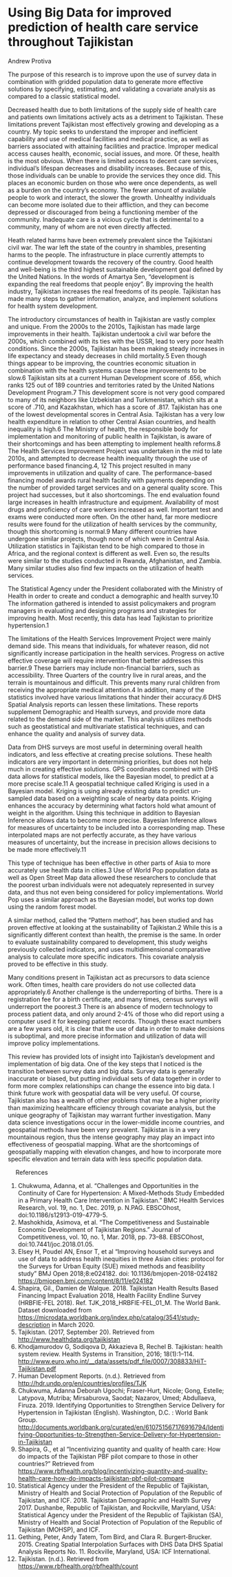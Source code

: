 # Using Big Data for improved prediction of health care service throughout Tajikistan

Andrew Protiva

The purpose of this research is to improve upon the use of survey data in combination with gridded population data to generate more effective solutions by specifying, estimating, and validating a covariate analysis as compared to a classic statistical model. 

Decreased health due to both limitations of the supply side of health care and patients own limitations actively acts as a detriment to Tajikistan. These limitations prevent Tajikistan most effectively growing and developing as a country. 
My topic seeks to understand the improper and inefficient capability and use of medical facilities and medical practice, as well as barriers associated with attaining facilities and practice. Improper medical access causes health, economic, social issues, and more. Of these, health is the most obvious. When there is limited access to decent care services, individual’s lifespan decreases and disability increases. Because of this, those individuals can be unable to provide the services they once did. This places an economic burden on those who were once dependents, as well as a burden on the country’s economy. The fewer amount of available people to work and interact, the slower the growth. Unhealthy individuals can become more isolated due to their affliction, and they can become depressed or discouraged from being a functioning member of the community. Inadequate care is a vicious cycle that is detrimental to a community, many of whom are not even directly affected. 
	
Heath related harms have been extremely prevalent since the Tajikistani civil war. The war left the state of the country in shambles, presenting harms to the people. The infrastructure in place currently attempts to continue development towards the recovery of the country. Good health and well-being is the third highest sustainable development goal defined by the United Nations. In the words of Amartya Sen, “development is expanding the real freedoms that people enjoy”. By improving the health industry, Tajikistan increases the real freedoms of its people. Tajikistan has made many steps to gather information, analyze, and implement solutions for health system development. 

The introductory circumstances of health in Tajikistan are vastly complex and unique. From the 2000s to the 2010s, Tajikistan has made large improvements in their health. Tajikistan undertook a civil war before the 2000s, which combined with its ties with the USSR, lead to very poor health conditions. Since the 2000s, Tajikistan has been making steady increases in life expectancy and steady decreases in child mortality.5 Even though things appear to be improving, the countries economic situation in combination with the health systems cause these improvements to be slow.6 Tajikistan sits at a current Human Development score of .656, which ranks 125 out of 189 countries and territories rated by the United Nations Development Program.7 This development score is not very good compared to many of its neighbors like Uzbekistan and Turkmenistan, which sits at a score of .710, and Kazakhstan, which has a score of .817. Tajikistan has one of the lowest developmental scores in Central Asia. Tajikistan has a very low health expenditure in relation to other Central Asian countries, and health inequality is high.6 The Ministry of health, the responsible body for implementation and monitoring of public health in Tajikistan, is aware of their shortcomings and has been attempting to implement health reforms.8 The Health Services Improvement Project was undertaken in the mid to late 2010s, and attempted to decrease health inequality through the use of performance based financing.4, 12 This project resulted in many improvements in utilization and quality of care. The performance-based financing model awards rural health facility with payments depending on the number of provided target services and on a general quality score. This project had successes, but it also shortcomings. The end evaluation found large increases in health infrastructure and equipment. Availability of most drugs and proficiency of care workers increased as well. Important test and exams were conducted more often. On the other hand, far more mediocre results were found for the utilization of health services by the community, though this shortcoming is normal.9 Many different countries have undergone similar projects, though none of which were in Central Asia. Utilization statistics in Tajikistan tend to be high compared to those in Africa, and the regional context is different as well. Even so, the results were similar to the studies conducted in Rwanda, Afghanistan, and Zambia. Many similar studies also find few impacts on the utilization of health services. 

The Statistical Agency under the President collaborated with the Ministry of Health in order to create and conduct a demographic and health survey.10 The information gathered is intended to assist policymakers and program managers in evaluating and designing programs and strategies for improving health. Most recently, this data has lead Tajikistan to prioritize hypertension.1

The limitations of the Health Services Improvement Project were mainly demand side. This means that individuals, for whatever reason, did not significantly increase participation in the health services. Progress on active effective coverage will require intervention that better addresses this barrier.9 These barriers may include non-financial barriers, such as accessibility. Three Quarters of the country live in rural areas, and the terrain is mountainous and difficult. This prevents many rural children from receiving the appropriate medical attention.4 In addition, many of the statistics involved have various limitations that hinder their accuracy.6 DHS Spatial Analysis reports can lessen these limitations. These reports supplement Demographic and Health surveys, and provide more data related to the demand side of the market. This analysis utilizes methods such as geostatistical and multivariate statistical techniques, and can enhance the quality and analysis of survey data. 

Data from DHS surveys are most useful in determining overall health indicators, and less effective at creating precise solutions. These health indicators are very important in determining priorities, but does not help much in creating effective solutions. GPS coordinates combined with DHS data allows for statistical models, like the Bayesian model, to predict at a more precise scale.11 A geospatial technique called Kriging is used in a Bayesian model. Kriging is using already existing data to predict un-sampled data based on a weighting scale of nearby data points. Kriging enhances the accuracy by determining what factors hold what amount of weight in the algorithm. Using this technique in addition to Bayesian Inference allows data to become more precise. Bayesian Inference allows for measures of uncertainty to be included into a corresponding map. These interpolated maps are not perfectly accurate, as they have various measures of uncertainty, but the increase in precision allows decisions to be made more effectively.11

This type of technique has been effective in other parts of Asia to more accurately use health data in cities.3 Use of World Pop population data as well as Open Street Map data allowed these researchers to conclude that the poorest urban individuals were not adequately represented in survey data, and thus not even being considered for policy implementations. World Pop uses a similar approach as the Bayesian model, but works top down using the random forest model. 

A similar method, called the “Pattern method”, has been studied and has proven effective at looking at the sustainability of Tajikistan.2 While this is a significantly different context than health, the premise is the same. In order to evaluate sustainability compared to development, this study weighs previously collected indicators, and uses multidimensional comparative analysis to calculate more specific indicators. This covariate analysis proved to be effective in this study. 

Many conditions present in Tajikistan act as precursors to data science work. Often times, health care providers do not use collected data appropriately.6 Another challenge is the underreporting of births. There is a registration fee for a birth certificate, and many times, census surveys will underreport the poorest.3 There is an absence of modern technology to process patient data, and only around 2-4% of those who did report using a computer used it for keeping patient records. Though these exact numbers are a few years old, it is clear that the use of data in order to make decisions is suboptimal, and more precise information and utilization of data will improve policy implementations. 

This review has provided lots of insight into Tajikistan’s development and implementation of big data. One of the key steps that I noticed is the transition between survey data and big data. Survey data is generally inaccurate or biased, but putting individual sets of data together in order to form more complex relationships can change the essence into big data. I think future work with geospatial data will be very useful. Of course, Tajikistan also has a wealth of other problems that may be a higher priority than maximizing healthcare efficiency through covariate analysis, but the unique geography of Tajikistan may warrant further investigation. Many data science investigations occur in the lower-middle income countries, and geospatial methods have been very prevalent. Tajikistan is in a very mountainous region, thus the intense geography may play an impact into effectiveness of geospatial mapping. What are the shortcomings of geospatially mapping with elevation changes, and how to incorporate more specific elevation and terrain data with less specific population data. 

 
References

1.	Chukwuma, Adanna, et al. “Challenges and Opportunities in the Continuity of Care for Hypertension: A Mixed-Methods Study Embedded in a Primary Health Care Intervention in Tajikistan.” BMC Health Services Research, vol. 19, no. 1, Dec. 2019, p. N.PAG. EBSCOhost, doi:10.1186/s12913-019-4779-5.
2.	Mashokhida, Asimova, et al. “The Competitiveness and Sustainable Economic Development of Tajikistan Regions.” Journal of Competitiveness, vol. 10, no. 1, Mar. 2018, pp. 73–88. EBSCOhost, doi:10.7441/joc.2018.01.05.
3.	Elsey H, Poudel AN, Ensor T, et al “Improving household surveys and use of data to address health inequities in three Asian cities: protocol for the Surveys for Urban Equity (SUE) mixed methods and feasibility study” 
BMJ Open 2018;8:e024182. doi: 10.1136/bmjopen-2018-024182
https://bmjopen.bmj.com/content/8/11/e024182
4.	Shapira, Gil., Damien de Walque. 2018. Tajikistan Health Results Based Financing Impact Evaluation 2018, Health Facility Endline Survey (HRBFIE-FEL 2018). Ref. TJK_2018_HRBFIE-FEL_01_M. The World Bank. Dataset downloaded from https://microdata.worldbank.org/index.php/catalog/3541/study-description in March 2020.
5.	Tajikistan. (2017, September 20). Retrieved from http://www.healthdata.org/tajikistan
6.	Khodjamurodov G, Sodiqova D, Akkazieva B, Rechel B. Tajikistan: health system review. Health Systems in Transition, 2016; 18(1):1–114. http://www.euro.who.int/__data/assets/pdf_file/0007/308833/HiT-Tajikistan.pdf
7.	Human Development Reports. (n.d.). Retrieved from http://hdr.undp.org/en/countries/profiles/TJK
8.	Chukwuma, Adanna Deborah Ugochi; Fraser-Hurt, Nicole; Gong, Estelle; Latypova, Mutriba; Mirsaburova, Saodat; Nazarov, Umed; Abdullaeva, Firuza. 2019. Identifying Opportunities to Strengthen Service Delivery for Hypertension in Tajikistan (English). Washington, D.C. : World Bank Group. http://documents.worldbank.org/curated/en/610751567176916794/Identifying-Opportunities-to-Strengthen-Service-Delivery-for-Hypertension-in-Tajikistan
9.	Shapira, G., et al “Incentivizing quantity and quality of health care: How do impacts of the Tajikistan PBF pilot compare to those in other countries?” Retrieved from https://www.rbfhealth.org/blog/incentivizing-quantity-and-quality-health-care-how-do-impacts-tajikistan-pbf-pilot-compare
10.	Statistical Agency under the President of the Republic of Tajikistan, Ministry of Health and Social Protection of Population of the Republic of Tajikistan, and ICF. 2018. Tajikistan Demographic and Health Survey 2017. Dushanbe, Republic of Tajikistan, and Rockville, Maryland, USA: Statistical Agency under the President of the Republic of Tajikistan (SA), Ministry of Health and Social Protection of Population of the Republic of Tajikistan (MOHSP), and ICF.
11.	Gething, Peter, Andy Tatem, Tom Bird, and Clara R. Burgert-Brucker. 2015. Creating Spatial Interpolation Surfaces with DHS Data DHS Spatial Analysis Reports No. 11. Rockville, Maryland, USA: ICF International.
12.	Tajikistan. (n.d.). Retrieved from https://www.rbfhealth.org/rbfhealth/count
